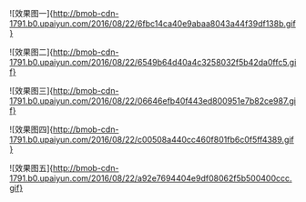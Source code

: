 ![效果图一]{http://bmob-cdn-1791.b0.upaiyun.com/2016/08/22/6fbc14ca40e9abaa8043a44f39df138b.gif}

![效果图二]{http://bmob-cdn-1791.b0.upaiyun.com/2016/08/22/6549b64d40a4c3258032f5b42da0ffc5.gif}

![效果图三]{http://bmob-cdn-1791.b0.upaiyun.com/2016/08/22/06646efb40f443ed800951e7b82ce987.gif}

![效果图四]{http://bmob-cdn-1791.b0.upaiyun.com/2016/08/22/c00508a440cc460f801fb6c0f5ff4389.gif}

![效果图五]{http://bmob-cdn-1791.b0.upaiyun.com/2016/08/22/a92e7694404e9df08062f5b500400ccc.gif}
